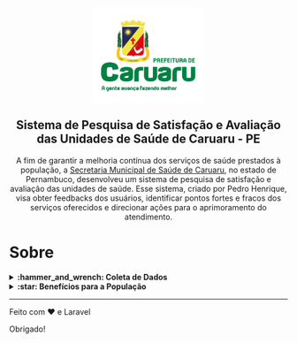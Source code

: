 <p align="center">
    <img width="200px"
        src="https://github.com/pedrongomes27/Avaliacoes-da-Saude/blob/main/public/assets/img/readme-pref.png"
        align="center" alt="Sistema de Avaliações" />
    <h2 align="center">Sistema de Pesquisa de Satisfação e Avaliação das Unidades de Saúde de Caruaru - PE</h2>
    <p align="center">A fim de garantir a melhoria contínua dos serviços de saúde prestados à população, a <a
            href="https://saude.caruaru.pe.gov.br/">Secretaria Municipal de Saúde de Caruaru</a>, no estado de
        Pernambuco, desenvolveu um sistema de pesquisa de satisfação e avaliação das unidades de saúde. Esse sistema,
        criado por Pedro Henrique, visa obter feedbacks dos usuários, identificar pontos fortes e fracos dos serviços
        oferecidos e direcionar ações para o aprimoramento do atendimento. </p>
</p>

# Sobre

<details>
    <summary><b>:hammer_and_wrench: Coleta de Dados</b></summary>

    <p>
        O sistema de pesquisa de satisfação foi projetado para ser acessível e abrangente. Por meio de questionários
        online disponibilizados aos usuários das unidades de saúde, são coletadas informações relevantes sobre a
        experiência do paciente. Os questionários englobam aspectos como tempo de espera, qualidade do atendimento
        médico, disponibilidade de medicamentos, limpeza das instalações, entre outros. Além disso, são fornecidas
        opções para que os pacientes expressem suas sugestões e críticas construtivas.
    </p>

</details>

<details>
    <summary><b>:star: Benefícios para a População</b></summary>

    <p>
        O sistema de pesquisa de satisfação e avaliação das unidades de saúde de Caruaru traz benefícios significativos
        para a população. Ao possibilitar que os usuários expressem suas opiniões, ele promove a participação ativa dos
        cidadãos na melhoria dos serviços de saúde. Além disso, as ações corretivas implementadas a partir dos
        resultados das pesquisas visam garantir um atendimento mais eficiente, humanizado e de qualidade, contribuindo
        para a promoção da saúde e bem-estar da comunidade.
    </p>

</details>

* * *

Feito com :heart: e Laravel

Obrigado!
